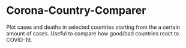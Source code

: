 # Corona-Country-Comparer
Plot cases and deaths in selected countries starting from the a certain amount of cases. Useful to compare how good/bad countries react to COVID-19.
